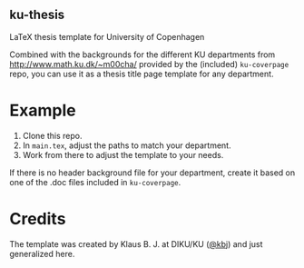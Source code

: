ku-thesis
---------
LaTeX thesis template for University of Copenhagen

Combined with the backgrounds for the different KU departments from http://www.math.ku.dk/~m00cha/ provided by the (included) `ku-coverpage` repo, you can use it as a thesis title page template for any department.

# Example

1. Clone this repo.
2. In `main.tex`, adjust the paths to match your department.
3. Work from there to adjust the template to your needs.

If there is no header background file for your department, create it based on one of the .doc files included in `ku-coverpage`.

# Credits

The template was created by Klaus B. J. at DIKU/KU ([@kbj](https://github.com/kbj)) and just generalized here.
